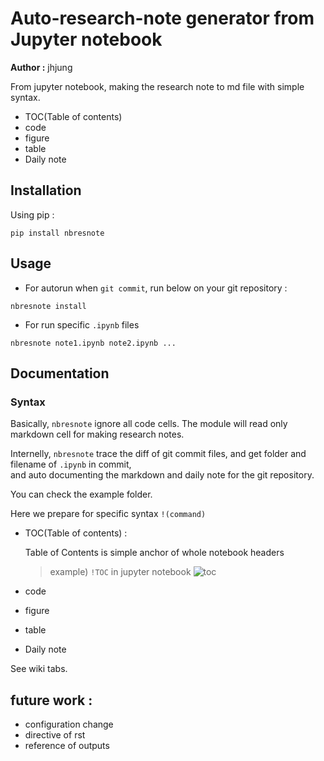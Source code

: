 # Auto-research-note generator from Jupyter notebook

**Author :** jhjung  


From jupyter notebook, making the research note to md file with simple syntax.  

- TOC(Table of contents)
- code
- figure
- table
- Daily note

## Installation

Using pip :

```shell
pip install nbresnote
```

## Usage

- For autorun when `git commit`, run below on your git repository :  

```shell
nbresnote install
```

- For run specific `.ipynb` files

```shell
nbresnote note1.ipynb note2.ipynb ...
```

## Documentation

### Syntax

Basically, `nbresnote` ignore all code cells. The module will read only markdown cell for making research notes.

Internelly, `nbresnote` trace the diff of git commit files, and get folder and filename of `.ipynb` in commit,  
and auto documenting the markdown and daily note for the git repository.

You can check the example folder.

Here we prepare for specific syntax `!(command)`

- TOC(Table of contents) :  
    
    Table of Contents is simple anchor of whole notebook headers
    >example)
    >`!TOC` in jupyter notebook
    ![toc](png/TOC.png)


- code
- figure
- table
- Daily note

See wiki tabs.

## future work :  

- configuration change
- directive of rst
- reference of outputs

